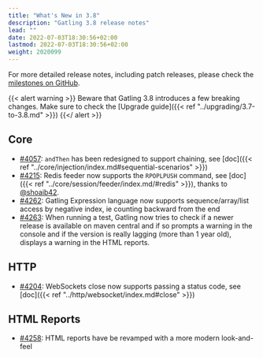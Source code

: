 ```yaml
---
title: "What's New in 3.8"
description: "Gatling 3.8 release notes"
lead: ""
date: 2022-07-03T18:30:56+02:00
lastmod: 2022-07-03T18:30:56+02:00
weight: 2020099
---
```


For more detailed release notes, including patch releases, please check the [milestones on GitHub](https://github.com/gatling/gatling/milestones?state=closed).

{{< alert warning >}}
Beware that Gatling 3.8 introduces a few breaking changes. Make sure to check the [Upgrade guide]({{< ref "../upgrading/3.7-to-3.8.md" >}})
{{</ alert >}}

## Core

* [#4057](https://github.com/gatling/gatling/issues/4057): `andThen` has been redesigned to support chaining, see [doc]({{< ref "../core/injection/index.md#sequential-scenarios" >}})
* [#4215](https://github.com/gatling/gatling/issues/4215): Redis feeder now supports the `RPOPLPUSH` command, see [doc]({{< ref "../core/session/feeder/index.md/#redis" >}}), thanks to [@shoaib42](https://github.com/shoaib42).
* [#4262](https://github.com/gatling/gatling/issues/4262): Gatling Expression language now supports sequence/array/list access by negative index, ie counting backward from the end
* [#4263](https://github.com/gatling/gatling/issues/4263): When running a test, Gatling now tries to check if a newer release is available on maven central and if so prompts a warning in the console and if the version is really lagging (more than 1 year old), displays a warning in the HTML reports.

## HTTP

* [#4204](https://github.com/gatling/gatling/issues/4204): WebSockets close now supports passing a status code, see [doc]({{< ref "../http/websocket/index.md#close" >}})

## HTML Reports

* [#4258](https://github.com/gatling/gatling/issues/4258): HTML reports have be revamped with a more modern look-and-feel

